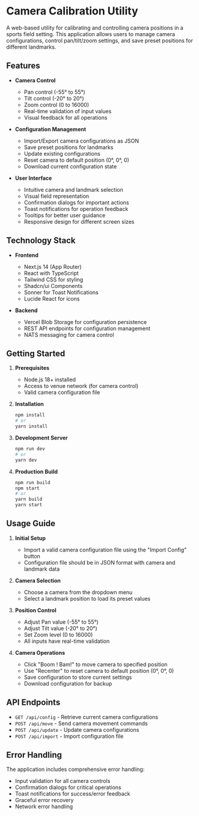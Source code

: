 # Camera Calibration Utility

A web-based utility for calibrating and controlling camera positions in a sports field setting. This application allows users to manage camera configurations, control pan/tilt/zoom settings, and save preset positions for different landmarks.

## Features

- **Camera Control**
  - Pan control (-55° to 55°)
  - Tilt control (-20° to 20°)
  - Zoom control (0 to 16000)
  - Real-time validation of input values
  - Visual feedback for all operations

- **Configuration Management**
  - Import/Export camera configurations as JSON
  - Save preset positions for landmarks
  - Update existing configurations
  - Reset camera to default position (0°, 0°, 0)
  - Download current configuration state

- **User Interface**
  - Intuitive camera and landmark selection
  - Visual field representation
  - Confirmation dialogs for important actions
  - Toast notifications for operation feedback
  - Tooltips for better user guidance
  - Responsive design for different screen sizes

## Technology Stack

- **Frontend**
  - Next.js 14 (App Router)
  - React with TypeScript
  - Tailwind CSS for styling
  - Shadcn/ui Components
  - Sonner for Toast Notifications
  - Lucide React for icons

- **Backend**
  - Vercel Blob Storage for configuration persistence
  - REST API endpoints for configuration management
  - NATS messaging for camera control

## Getting Started

1. **Prerequisites**
   - Node.js 18+ installed
   - Access to venue network (for camera control)
   - Valid camera configuration file

2. **Installation**
   ```bash
   npm install
   # or
   yarn install
   ```

3. **Development Server**
   ```bash
   npm run dev
   # or
   yarn dev
   ```

4. **Production Build**
   ```bash
   npm run build
   npm start
   # or
   yarn build
   yarn start
   ```

## Usage Guide

1. **Initial Setup**
   - Import a valid camera configuration file using the "Import Config" button
   - Configuration file should be in JSON format with camera and landmark data

2. **Camera Selection**
   - Choose a camera from the dropdown menu
   - Select a landmark position to load its preset values

3. **Position Control**
   - Adjust Pan value (-55° to 55°)
   - Adjust Tilt value (-20° to 20°)
   - Set Zoom level (0 to 16000)
   - All inputs have real-time validation

4. **Camera Operations**
   - Click "Boom ! Bam!" to move camera to specified position
   - Use "Recenter" to reset camera to default position (0°, 0°, 0)
   - Save configuration to store current settings
   - Download configuration for backup

## API Endpoints

- `GET /api/config` - Retrieve current camera configurations
- `POST /api/move` - Send camera movement commands
- `POST /api/update` - Update camera configurations
- `POST /api/import` - Import configuration file

## Error Handling

The application includes comprehensive error handling:
- Input validation for all camera controls
- Confirmation dialogs for critical operations
- Toast notifications for success/error feedback
- Graceful error recovery
- Network error handling
